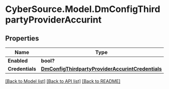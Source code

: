 # CyberSource.Model.DmConfigThirdpartyProviderAccurint
## Properties

Name | Type | Description | Notes
------------ | ------------- | ------------- | -------------
**Enabled** | **bool?** |  | [optional] 
**Credentials** | [**DmConfigThirdpartyProviderAccurintCredentials**](DmConfigThirdpartyProviderAccurintCredentials.md) |  | [optional] 

[[Back to Model list]](../README.md#documentation-for-models) [[Back to API list]](../README.md#documentation-for-api-endpoints) [[Back to README]](../README.md)

